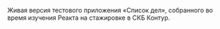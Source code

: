 Живая версия тестового приложения «Список дел», собранного во время изучения Реакта на стажировке в СКБ Контур.